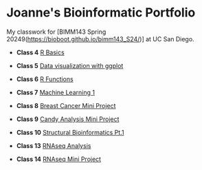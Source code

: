 # Joanne's Bioinformatic Portfolio
My classwork for [BIMM143 Spring 20249(https://bioboot.github.io/bimm143_S24/)] at UC San Diego.

- **Class 4** [R Basics](https://github.com/joeoe1114/bimm143_github/blob/main/class04/bimm-143-class-4.pdf)

- **Class 5** [Data visualization with ggplot](class05/class05.md)

- **Class 6** [R Functions](class06/class06.md)

- **Class 7** [Machine Learning 1](class07/class07.md)

- **Class 8** [Breast Cancer Mini Project](class08/class08.md)

- **Class 9** [Candy Analysis Mini Project](class09/class09.md)

- **Class 10** [Structural Bioinformatics Pt.1]()

- **Class 13** [RNAseq Analysis]()

- **Class 14** [RNAseq Mini Project]()
